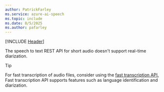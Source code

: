 ```yaml
---
author: PatrickFarley
ms.service: azure-ai-speech
ms.topic: include
ms.date: 8/5/2025
ms.author: pafarley
---
```


[!INCLUDE [Header](../../common/rest.md)]

The speech to text REST API for short audio doesn't support real-time diarization. 

> [!TIP]
> For fast transcription of audio files, consider using the [fast transcription API.](/azure/ai-services/speech-service/fast-transcription-create) Fast transcription API supports features such as language identification and diarization. 
